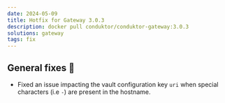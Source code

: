 ```yaml
---
date: 2024-05-09
title: Hotfix for Gateway 3.0.3
description: docker pull conduktor/conduktor-gateway:3.0.3
solutions: gateway
tags: fix
---
```


## General fixes 🔨

- Fixed an issue impacting the vault configuration key `uri` when special characters (i.e `-`) are present in the hostname.
